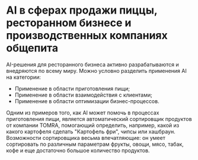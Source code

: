 # AI в сферах продажи пиццы, ресторанном бизнесе и производственных компаниях общепита

AI-решения для ресторанного бизнеса активно разрабатываются и внедряются по всему миру. Можно условно разделить применения AI на категории:
- Применение в области приготовления пищи;
- Применение в области взаимодействия с клиентами;
- Применение в области оптимизации бизнес-процессов.

Одним из примеров того, как AI может помочь в процессах приготовления пищи, является автоматический сортировщик продуктов от компании TOMRA, помогающий определить, например, какой из какого картофеля сделать "Картофель фри", чипсы или хашбраун. Возможности сортировщика весьма впечатляющие: он умеет сортировать по различным параметрам фрукты, овощи, мясо, табак, кофе и еще достаточно большое количество продуктов.


